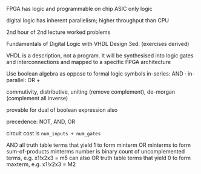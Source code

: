<!-- SPDX-License-Identifier: zlib-acknowledgement -->
FPGA has logic and programmable on chip
ASIC only logic 

digital logic has inherent parallelism; higher throughput than CPU

2nd hour of 2nd lecture worked problems

Fundamentals of Digital Logic with
VHDL Design 3ed. (exercises derived)

VHDL is a description, not a program.
It will be synthesised into logic gates and interconnections and mapped to a specific FPGA architecture

Use boolean algebra as oppose to formal logic symbols
in-series: AND ·
in-parallel: OR +

commutivity, distributive, uniting (remove complement), de-morgan (complement all inverse)

provable for dual of boolean expression also

precedence: NOT, AND, OR

circuit cost is `num_inputs + num_gates`

AND all truth table terms that yield 1 to form minterm
OR minterms to form sum-of-products
minterms number is binary count of uncomplemented terms, e.g. x1!x2x3 = m5 
can also OR truth table terms that yield 0 to form maxterm, e.g. x1!x2x3 = M2
